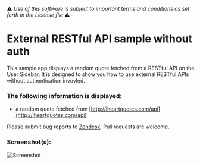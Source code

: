 :warning: *Use of this software is subject to important terms and conditions as set forth in the License file* :warning:

# External RESTful API sample without auth

This sample app displays a random quote fetched from a RESTful API on the User Sidebar. It is designed to show you how to use external RESTful APIs without authentication invovled.

### The following information is displayed:

* a random quote fetched from [http://iheartquotes.com/api](http://iheartquotes.com/api)

Please submit bug reports to [Zendesk](https://support.zendesk.com/requests/new). Pull requests are welcome.

### Screenshot(s):

![Screenshot](https://f.cloud.github.com/assets/1329716/1703452/c30b78ae-60b5-11e3-9c73-6475c3e5a15c.png)
